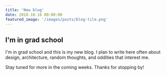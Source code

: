 ```yaml
---
title: 'New blog'
date: 2018-10-16 00:00:00
featured_image: '/images/posts/blog-tile.png'
---
```


## I'm in grad school

I'm in grad school and this is my new blog. I plan to write here often about design, architecture, random thoughts, and oddities that interest me.

Stay tuned for more in the coming weeks. Thanks for stopping by!
